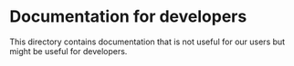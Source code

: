 # Documentation for developers

This directory contains documentation that is not useful for our users
but might be useful for developers.